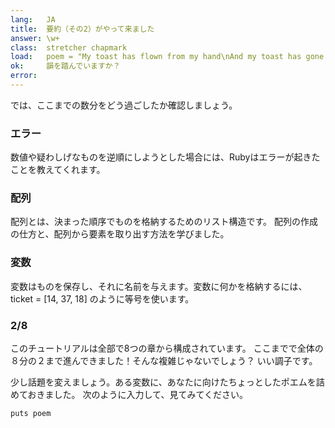 ```yaml
---
lang:   JA
title:  要約（その2）がやって来ました
answer: \w+
class:  stretcher chapmark
load:   poem = "My toast has flown from my hand\nAnd my toast has gone to the moon.\nBut when I saw it on television,\nPlanting our flag on Halley's comet,\nMore still did I want to eat it.\n"
ok:     韻を踏んでいますか？
error:  
---
```


では、ここまでの数分をどう過ごしたか確認しましょう。

### エラー
数値や疑わしげなものを逆順にしようとした場合には、Rubyはエラーが起きたことを教えてくれます。

### 配列
配列とは、決まった順序でものを格納するためのリスト構造です。
配列の作成の仕方と、配列から要素を取り出す方法を学びました。

### 変数
変数はものを保存し、それに名前を与えます。変数に何かを格納するには、
ticket = [14, 37, 18] のように等号を使います。

### 2/8
このチュートリアルは全部で8つの章から構成されています。
ここまでで全体の８分の２まで進んできました！そんな複雑じゃないでしょう？
いい調子です。

少し話題を変えましょう。ある変数に、あなたに向けたちょっとしたポエムを詰めておきました。
次のように入力して、見てみてください。

    puts poem
